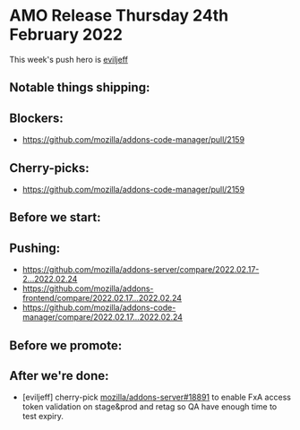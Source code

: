 # AMO Release Thursday 24th February 2022

This week's push hero is [eviljeff](https://github.com/eviljeff)

## Notable things shipping:

## Blockers:
- https://github.com/mozilla/addons-code-manager/pull/2159

## Cherry-picks:
- https://github.com/mozilla/addons-code-manager/pull/2159

## Before we start:

## Pushing:

- https://github.com/mozilla/addons-server/compare/2022.02.17-2...2022.02.24
- https://github.com/mozilla/addons-frontend/compare/2022.02.17...2022.02.24
- https://github.com/mozilla/addons-code-manager/compare/2022.02.17...2022.02.24

## Before we promote:

## After we're done:
- [eviljeff] cherry-pick [mozilla/addons-server#18891](https://github.com/mozilla/addons-server/pull/18891) to enable FxA access token validation on stage&prod and retag so QA have enough time to test expiry.
